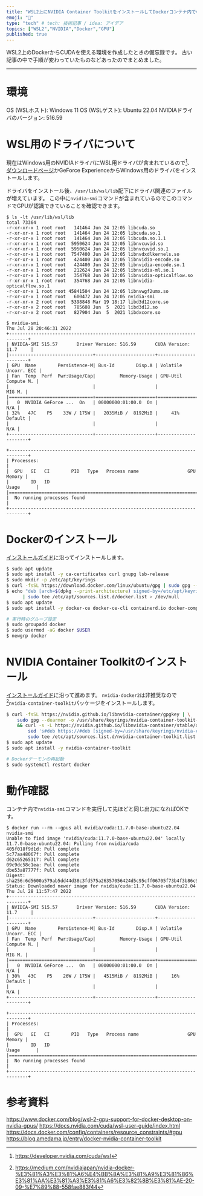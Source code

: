 ```yaml
---
title: "WSL2上にNVIDIA Container ToolkitをインストールしてDockerコンテナ内でCUDAを使用できるようにする"
emoji: "🐳"
type: "tech" # tech: 技術記事 / idea: アイデア
topics: ["WSL2","NVIDIA","Docker","GPU"]
published: true
---
```


WSL2上のDockerからCUDAを使える環境を作成したときの備忘録です。
古い記事の中で手順が変わっていたものなどあったのでまとめました。

---

# 環境
OS (WSLホスト): Windows 11
OS (WSLゲスト): Ubuntu 22.04
NVIDIAドライバのバージョン: 516.59

# WSL用のドライバについて
現在はWindows用のNVIDIAドライバにWSL用ドライバが含まれているので[^1]、[ダウンロードページ](https://www.nvidia.co.jp/Download/index.aspx?lang=jp)かGeForce ExperienceからWindows用のドライバをインストールします。

ドライバをインストール後、`/usr/lib/wsl/lib`配下にドライバ関連のファイルが増えています。
この中に`nvidia-smi`コマンドが含まれているのでこのコマンドでGPUが認識できていることを確認できます。

```
$ ls -lt /usr/lib/wsl/lib
total 73364
-r-xr-xr-x 1 root root   141464 Jun 24 12:05 libcuda.so
-r-xr-xr-x 1 root root   141464 Jun 24 12:05 libcuda.so.1
-r-xr-xr-x 1 root root   141464 Jun 24 12:05 libcuda.so.1.1
-r-xr-xr-x 1 root root  5950624 Jun 24 12:05 libnvcuvid.so
-r-xr-xr-x 1 root root  5950624 Jun 24 12:05 libnvcuvid.so.1
-r-xr-xr-x 1 root root  7547400 Jun 24 12:05 libnvdxdlkernels.so
-r-xr-xr-x 1 root root   424400 Jun 24 12:05 libnvidia-encode.so
-r-xr-xr-x 1 root root   424400 Jun 24 12:05 libnvidia-encode.so.1
-r-xr-xr-x 1 root root   212624 Jun 24 12:05 libnvidia-ml.so.1
-r-xr-xr-x 1 root root   354768 Jun 24 12:05 libnvidia-opticalflow.so
-r-xr-xr-x 1 root root   354768 Jun 24 12:05 libnvidia-opticalflow.so.1
-r-xr-xr-x 1 root root 45841504 Jun 24 12:05 libnvwgf2umx.so
-r-xr-xr-x 1 root root   600472 Jun 24 12:05 nvidia-smi
-r-xr-xr-x 2 root root  5398848 Mar 19 18:17 libd3d12core.so
-r-xr-xr-x 2 root root   785608 Jun  5  2021 libd3d12.so
-r-xr-xr-x 2 root root   827904 Jun  5  2021 libdxcore.so
```

```
$ nvidia-smi
Thu Jul 28 20:46:31 2022
+-----------------------------------------------------------------------------+
| NVIDIA-SMI 515.57       Driver Version: 516.59       CUDA Version: 11.7     |
|-------------------------------+----------------------+----------------------+
| GPU  Name        Persistence-M| Bus-Id        Disp.A | Volatile Uncorr. ECC |
| Fan  Temp  Perf  Pwr:Usage/Cap|         Memory-Usage | GPU-Util  Compute M. |
|                               |                      |               MIG M. |
|===============================+======================+======================|
|   0  NVIDIA GeForce ...  On   | 00000000:01:00.0  On |                  N/A |
| 32%   47C    P5    33W / 175W |   2035MiB /  8192MiB |     41%      Default |
|                               |                      |                  N/A |
+-------------------------------+----------------------+----------------------+

+-----------------------------------------------------------------------------+
| Processes:                                                                  |
|  GPU   GI   CI        PID   Type   Process name                  GPU Memory |
|        ID   ID                                                   Usage      |
|=============================================================================|
|  No running processes found                                                 |
+-----------------------------------------------------------------------------+
```

# Dockerのインストール
[インストールガイド](https://docs.docker.com/engine/install/ubuntu/#install-using-the-repository)に沿ってインストールします。

```sh
$ sudo apt update
$ sudo apt install -y ca-certificates curl gnupg lsb-release
$ sudo mkdir -p /etc/apt/keyrings
$ curl -fsSL https://download.docker.com/linux/ubuntu/gpg | sudo gpg --dearmor -o /etc/apt/keyrings/docker.gpg
$ echo "deb [arch=$(dpkg --print-architecture) signed-by=/etc/apt/keyrings/docker.gpg] https://download.docker.com/linux/ubuntu $(lsb_release -cs) stable" \
      | sudo tee /etc/apt/sources.list.d/docker.list > /dev/null
$ sudo apt update
$ sudo apt install -y docker-ce docker-ce-cli containerd.io docker-compose-plugin

# 実行時のグループ設定
$ sudo groupadd docker
$ sudo usermod -aG docker $USER
$ newgrp docker
```

# NVIDIA Container Toolkitのインストール
[インストールガイド](https://docs.nvidia.com/datacenter/cloud-native/container-toolkit/install-guide.html#setting-up-nvidia-container-toolkit)に沿って進めます。
`nvidia-docker2`は非推奨なので[^2]`nvidia-container-toolkit`パッケージをインストールします。

```sh
$ curl -fsSL https://nvidia.github.io/libnvidia-container/gpgkey | \
    sudo gpg --dearmor -o /usr/share/keyrings/nvidia-container-toolkit-keyring.gpg \
    && curl -s -L https://nvidia.github.io/libnvidia-container/stable/deb/nvidia-container-toolkit.list | \
        sed 's#deb https://#deb [signed-by=/usr/share/keyrings/nvidia-container-toolkit-keyring.gpg] https://#g' | \
        sudo tee /etc/apt/sources.list.d/nvidia-container-toolkit.list
$ sudo apt update
$ sudo apt install -y nvidia-container-toolkit

# Dockerデーモンの再起動
$ sudo systemctl restart docker
```

# 動作確認
コンテナ内で`nvidia-smi`コマンドを実行して先ほどと同じ出力になればOKです。
```
$ docker run --rm --gpus all nvidia/cuda:11.7.0-base-ubuntu22.04 nvidia-smi
Unable to find image 'nvidia/cuda:11.7.0-base-ubuntu22.04' locally
11.7.0-base-ubuntu22.04: Pulling from nvidia/cuda
405f018f9d1d: Pull complete
5c77aa48067f: Pull complete
d62c65265317: Pull complete
09c9dc58c1ea: Pull complete
dbe53a87777f: Pull complete
Digest: sha256:6d5600a579ab5dd44d38c3fd575a26357056424d5c95cff06705f73b4f3b86c9
Status: Downloaded newer image for nvidia/cuda:11.7.0-base-ubuntu22.04
Thu Jul 28 11:57:47 2022
+-----------------------------------------------------------------------------+
| NVIDIA-SMI 515.57       Driver Version: 516.59       CUDA Version: 11.7     |
|-------------------------------+----------------------+----------------------+
| GPU  Name        Persistence-M| Bus-Id        Disp.A | Volatile Uncorr. ECC |
| Fan  Temp  Perf  Pwr:Usage/Cap|         Memory-Usage | GPU-Util  Compute M. |
|                               |                      |               MIG M. |
|===============================+======================+======================|
|   0  NVIDIA GeForce ...  On   | 00000000:01:00.0  On |                  N/A |
| 30%   43C    P5    26W / 175W |   4515MiB /  8192MiB |     16%      Default |
|                               |                      |                  N/A |
+-------------------------------+----------------------+----------------------+

+-----------------------------------------------------------------------------+
| Processes:                                                                  |
|  GPU   GI   CI        PID   Type   Process name                  GPU Memory |
|        ID   ID                                                   Usage      |
|=============================================================================|
|  No running processes found                                                 |
+-----------------------------------------------------------------------------+
```

# 参考資料
https://www.docker.com/blog/wsl-2-gpu-support-for-docker-desktop-on-nvidia-gpus/
https://docs.nvidia.com/cuda/wsl-user-guide/index.html
https://docs.docker.com/config/containers/resource_constraints/#gpu
https://blog.amedama.jp/entry/docker-nvidia-container-toolkit
<!-- https://zenn.dev/spiegel/articles/20220508-apt-key-is-deprecated -->

[^1]: https://developer.nvidia.com/cuda/wsl
[^2]: https://medium.com/nvidiajapan/nvidia-docker-%E3%81%A3%E3%81%A6%E4%BB%8A%E3%81%A9%E3%81%86%E3%81%AA%E3%81%A3%E3%81%A6%E3%82%8B%E3%81%AE-20-09-%E7%89%88-558fae883f44

